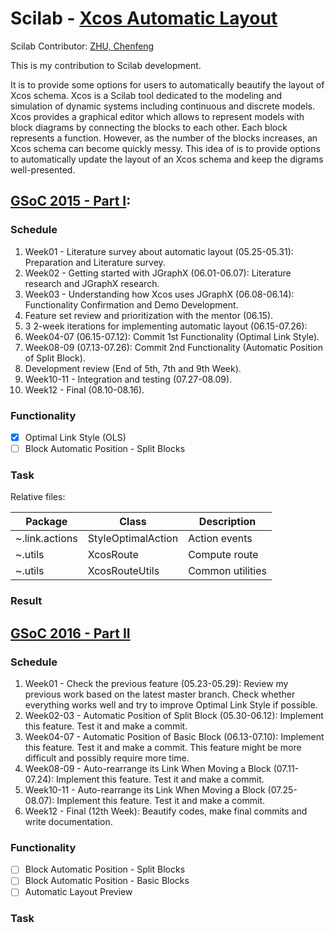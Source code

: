Scilab - [Xcos Automatic Layout](http://wiki.scilab.org/Contributor%20-%20Xcos%20automatic%20layout)
===============================

Scilab Contributor: [ZHU, Chenfeng](http://about.me/zhuchenfeng)

This is my contribution to Scilab development.

It is to provide some options for users to automatically beautify the layout of Xcos schema.
Xcos is a Scilab tool dedicated to the modeling and simulation of dynamic systems including continuous and discrete models. Xcos provides a graphical editor which allows to represent models with block diagrams by connecting the blocks to each other. Each block represents a function. However, as the number of the blocks increases, an Xcos schema can become quickly messy. This idea of is to provide options to automatically update the layout of an Xcos schema and keep the digrams well-presented.

## [GSoC 2015 - Part I](http://www.google-melange.com/gsoc/project/details/google/gsoc2015/zhuchenfeng/5724160613416960):

### Schedule

1. Week01 - Literature survey about automatic layout (05.25-05.31): Preparation and Literature survey.
2. Week02 - Getting started with JGraphX (06.01-06.07): Literature research and JGraphX research.
3. Week03 - Understanding how Xcos uses JGraphX (06.08-06.14): Functionality Confirmation and Demo Development.
4. Feature set review and prioritization with the mentor (06.15).
5. 3 2-week iterations for implementing automatic layout (06.15-07.26):
 1. Week04-07 (06.15-07.12): Commit 1st Functionality (Optimal Link Style).
 2. Week08-09 (07.13-07.26): Commit 2nd Functionality (Automatic Position of Split Block).
6. Development review (End of 5th, 7th and 9th Week).
7. Week10-11 - Integration and testing (07.27-08.09).
8. Week12 - Final (08.10-08.16).

### Functionality

- [x] Optimal Link Style (OLS)
- [ ] Block Automatic Position - Split Blocks

### Task

Relative files:

| Package  | Class | Description |
| -------------- | ------------------ | ------------- |
| ~.link.actions | StyleOptimalAction | Action events |
| ~.utils  | XcosRoute  | Compute route |
| ~.utils  | XcosRouteUtils  | Common utilities |

### Result



## [GSoC 2016 - Part II](https://summerofcode.withgoogle.com/projects/#6654261857353728)

### Schedule

1. Week01 - Check the previous feature (05.23-05.29): Review my previous work based on the latest master branch. Check whether everything works well and try to improve Optimal Link Style if possible.
2. Week02-03 - Automatic Position of Split Block (05.30-06.12): Implement this feature. Test it and make a commit.
3. Week04-07 - Automatic Position of Basic Block (06.13-07.10): Implement this feature. Test it and make a commit. This feature might be more difficult and possibly require more time.
4. Week08-09 - Auto-rearrange its Link When Moving a Block (07.11-07.24): Implement this feature. Test it and make a commit.
5. Week10-11 - Auto-rearrange its Link When Moving a Block (07.25-08.07): Implement this feature. Test it and make a commit.
6. Week12 - Final (12th Week): Beautify codes, make final commits and write documentation.

### Functionality

- [ ] Block Automatic Position - Split Blocks
- [ ] Block Automatic Position - Basic Blocks
- [ ] Automatic Layout Preview

### Task

